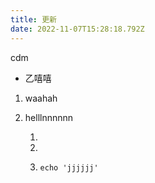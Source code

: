 ```yaml
---
title: 更新
date: 2022-11-07T15:28:18.792Z
---
```

c﻿dm

* 乙嘻嘻

1. w﻿aahah
2. h﻿ellln﻿nnnnn

   1.
   2.
   3. ```
      echo 'jjjjjj'
      ```